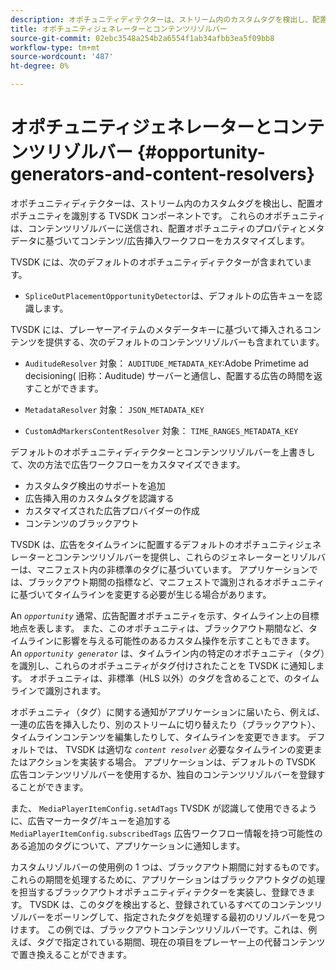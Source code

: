 ```yaml
---
description: オポチュニティディテクターは、ストリーム内のカスタムタグを検出し、配置オポチュニティを識別する TVSDK コンポーネントです。 これらのオポチュニティは、コンテンツリゾルバーに送信され、配置オポチュニティのプロパティとメタデータに基づいてコンテンツ/広告挿入ワークフローをカスタマイズします。
title: オポチュニティジェネレーターとコンテンツリゾルバー
source-git-commit: 02ebc3548a254b2a6554f1ab34afbb3ea5f09bb8
workflow-type: tm+mt
source-wordcount: '487'
ht-degree: 0%

---
```


# オポチュニティジェネレーターとコンテンツリゾルバー {#opportunity-generators-and-content-resolvers}

オポチュニティディテクターは、ストリーム内のカスタムタグを検出し、配置オポチュニティを識別する TVSDK コンポーネントです。 これらのオポチュニティは、コンテンツリゾルバーに送信され、配置オポチュニティのプロパティとメタデータに基づいてコンテンツ/広告挿入ワークフローをカスタマイズします。

TVSDK には、次のデフォルトのオポチュニティディテクターが含まれています。

* `SpliceOutPlacementOpportunityDetector`は、デフォルトの広告キューを認識します。

TVSDK には、プレーヤーアイテムのメタデータキーに基づいて挿入されるコンテンツを提供する、次のデフォルトのコンテンツリゾルバーも含まれています。

* `AuditudeResolver` 対象： `AUDITUDE_METADATA_KEY`:Adobe Primetime ad decisioning( 旧称：Auditude) サーバーと通信し、配置する広告の時間を返すことができます。

* `MetadataResolver` 対象： `JSON_METADATA_KEY`

* `CustomAdMarkersContentResolver` 対象： `TIME_RANGES_METADATA_KEY`

デフォルトのオポチュニティディテクターとコンテンツリゾルバーを上書きして、次の方法で広告ワークフローをカスタマイズできます。

* カスタムタグ検出のサポートを追加
* 広告挿入用のカスタムタグを認識する
* カスタマイズされた広告プロバイダーの作成
* コンテンツのブラックアウト

TVSDK は、広告をタイムラインに配置するデフォルトのオポチュニティジェネレーターとコンテンツリゾルバーを提供し、これらのジェネレーターとリゾルバーは、マニフェスト内の非標準のタグに基づいています。 アプリケーションでは、ブラックアウト期間の指標など、マニフェストで識別されるオポチュニティに基づいてタイムラインを変更する必要が生じる場合があります。

An *`opportunity`* 通常、広告配置オポチュニティを示す、タイムライン上の目標地点を表します。 また、このオポチュニティは、ブラックアウト期間など、タイムラインに影響を与える可能性のあるカスタム操作を示すこともできます。 An *`opportunity generator`* は、タイムライン内の特定のオポチュニティ（タグ）を識別し、これらのオポチュニティがタグ付けされたことを TVSDK に通知します。 オポチュニティは、非標準（HLS 以外）のタグを含めることで、のタイムラインで識別されます。

オポチュニティ（タグ）に関する通知がアプリケーションに届いたら、例えば、一連の広告を挿入したり、別のストリームに切り替えたり（ブラックアウト）、タイムラインコンテンツを編集したりして、タイムラインを変更できます。 デフォルトでは、 TVSDK は適切な *`content resolver`* 必要なタイムラインの変更またはアクションを実装する場合。 アプリケーションは、デフォルトの TVSDK 広告コンテンツリゾルバーを使用するか、独自のコンテンツリゾルバーを登録することができます。

また、 `MediaPlayerItemConfig.setAdTags` TVSDK が認識して使用できるように、広告マーカータグ/キューを追加する `MediaPlayerItemConfig.subscribedTags` 広告ワークフロー情報を持つ可能性のある追加のタグについて、アプリケーションに通知します。

カスタムリゾルバーの使用例の 1 つは、ブラックアウト期間に対するものです。 これらの期間を処理するために、アプリケーションはブラックアウトタグの処理を担当するブラックアウトオポチュニティディテクターを実装し、登録できます。 TVSDK は、このタグを検出すると、登録されているすべてのコンテンツリゾルバーをポーリングして、指定されたタグを処理する最初のリゾルバーを見つけます。 この例では、ブラックアウトコンテンツリゾルバーです。これは、例えば、タグで指定されている期間、現在の項目をプレーヤー上の代替コンテンツで置き換えることができます。
